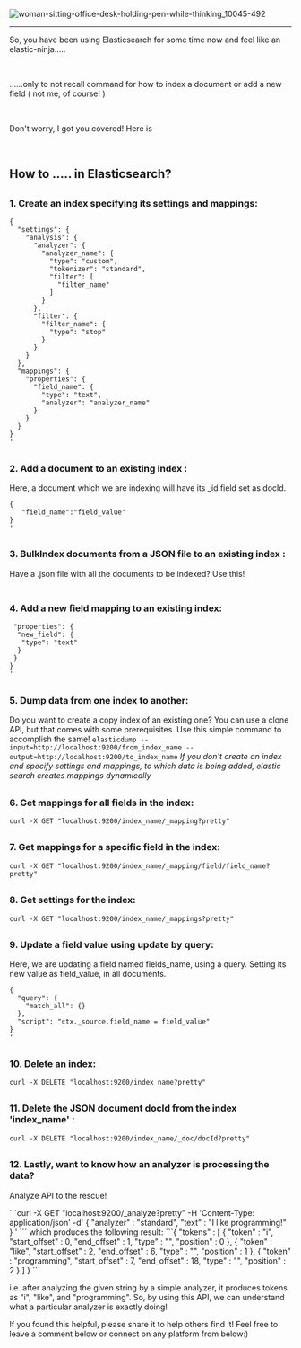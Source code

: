 ![woman-sitting-office-desk-holding-pen-while-thinking_10045-492](https://user-images.githubusercontent.com/30548190/104836152-cadfb600-58d1-11eb-87ad-34f0c93885c5.jpg)
<hr>

<p> So, you have been using Elasticsearch for some time now and feel like an elastic-ninja…..</p>
<br>

<p>……only to not recall command for how to index a document or add a new field ( not me, of course! )</p>
<br>

<p>Don't worry, I got you covered! Here is -</p>
<br>

## How to ….. in Elasticsearch?
  
## <h3>1. Create an index specifying its settings and mappings:</h3>

```curl -X PUT "localhost:9200/index_name?pretty" -H 'Content-Type: application/json' -d'
{
  "settings": {
    "analysis": {
      "analyzer": {
        "analyzer_name": {
          "type": "custom",
          "tokenizer": "standard",
          "filter": [
            "filter_name"
          ]
        }
      },
      "filter": {
        "filter_name": {
          "type": "stop"
        }
      }
    }
  },
  "mappings": {
    "properties": {
      "field_name": {
        "type": "text",
        "analyzer": "analyzer_name"
      }
    }
  }
}
'
```
## <h3>2. Add a document to an existing index :</h3>
Here, a document which we are indexing will have its _id field set as docId.
```curl -X PUT "localhost:9200/index_name/_doc/docId?pretty" -H 'Content-Type: application/json' -d'
{
   "field_name":"field_value"
}
'
```
## <h3>3. BulkIndex documents from a JSON file to an existing index :</h3>
Have a .json file with all the documents to be indexed? Use this!
```curl -XPUT 'localhost:9200/index_name/_bulk' - data-binary@fileName.json
```
## <h3>4. Add a new field mapping to an existing index:</h3>
```curl - X PUT "localhost:9200/index_name/_mapping?pretty" - H 'Content-Type: application/json' - d ' {
 "properties": {
  "new_field": {
   "type": "text"
  }
 }
}
'
```
## <h3>5. Dump data from one index to another:</h3>
Do you want to create a copy index of an existing one? You can use a clone API, but that comes with some prerequisites. Use this simple command to accomplish the same!
```elasticdump --input=http://localhost:9200/from_index_name --output=http://localhost:9200/to_index_name```
*If you don't create an index and specify settings and mappings, to which data is being added, elastic search creates mappings dynamically*
## <h3>6. Get mappings for all fields in the index:</h3>
```curl -X GET "localhost:9200/index_name/_mapping?pretty"```
## <h3>7. Get mappings for a specific field in the index:</h3>
```curl -X GET "localhost:9200/index_name/_mapping/field/field_name?pretty"```
## <h3>8. Get settings for the index:</h3>
```curl -X GET "localhost:9200/index_name/_mappings?pretty"```
## <h3>9. Update a field value using update by query:</h3>
Here, we are updating a field named fields_name, using a query. Setting its new value as field_value, in all documents.
```curl -X POST "localhost:9200/index_name/_update_by_query?conflicts=proceed&pretty" -H 'Content-Type: application/json' -d'
{
  "query": {
    "match_all": {}
  },
  "script": "ctx._source.field_name = field_value"
}
'
```
## <h3>10. Delete an index:</h3>
```curl -X DELETE "localhost:9200/index_name?pretty"```
## <h3>11. Delete the JSON document docId from the index 'index_name' :</h3>
```curl -X DELETE "localhost:9200/index_name/_doc/docId?pretty"```
## <h3>12. Lastly, want to know how an analyzer is processing the data? </h3>
 <p> Analyze API to the rescue!</p>
```curl -X GET "localhost:9200/_analyze?pretty" -H 'Content-Type: application/json' -d'
{
  "analyzer" : "standard",
  "text" : "I like programming!"
}
'
```
which produces the following result:
```{ 
  "tokens" : [ 
    { 
      "token" : "i", 
      "start_offset" : 0, 
      "end_offset" : 1, 
      "type" : "<ALPHANUM>", 
      "position" : 0 
    }, 
    { 
      "token" : "like", 
      "start_offset" : 2, 
      "end_offset" : 6, 
      "type" : "<ALPHANUM>", 
      "position" : 1 
    }, 
    { 
      "token" : "programming", 
      "start_offset" : 7, 
      "end_offset" : 18, 
      "type" : "<ALPHANUM>", 
      "position" : 2 
    } 
  ] 
}
```
<p> i.e. after analyzing the given string by a simple analyzer, it produces tokens as "i", "like", and "programming". So, by using this API, we can understand what a particular analyzer is exactly doing!</p>


<p>If you found this helpful, please share it to help others find it! Feel free to leave a comment below or connect on any platform from below:)<p>
